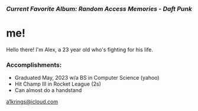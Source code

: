 ### <i>Current Favorite Album: Random Access Memories - Daft Punk </i>

# me!
Hello there! I'm Alex, a 23 year old who's fighting for his life. 

### Accomplishments: 
- Graduated May, 2023 w/a BS in Computer Science (yahoo)
- Hit Champ III in Rocket League (2s)
- Can almost do a handstand


a1krings@icloud.com

